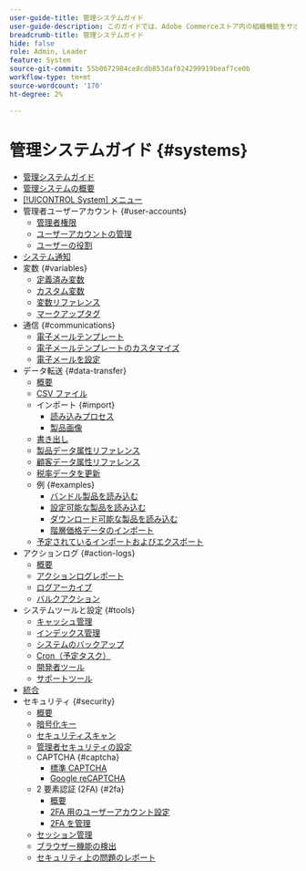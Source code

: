```yaml
---
user-guide-title: 管理システムガイド
user-guide-description: このガイドでは、Adobe Commerceストア内の組織機能をサポートする管理者のセキュリティ、メンテナンス操作、システム全体のリソースに関する詳細情報を提供します。
breadcrumb-title: 管理システムガイド
hide: false
role: Admin, Leader
feature: System
source-git-commit: 55b0672984ce8cdb853daf024299919beaf7ce0b
workflow-type: tm+mt
source-wordcount: '170'
ht-degree: 2%

---
```



# 管理システムガイド {#systems}

- [管理システムガイド](guide-overview.md)
- [管理システムの概要](introduction.md)
- [[!UICONTROL System] メニュー](system-menu.md)
- 管理者ユーザーアカウント {#user-accounts}
   - [管理者権限](permissions.md)
   - [ユーザーアカウントの管理](permissions-users-all.md)
   - [ユーザーの役割](permissions-user-roles.md)
- [システム通知](notifications.md)
- 変数 {#variables}
   - [定義済み変数](variables-predefined.md)
   - [カスタム変数](variables-custom.md)
   - [変数リファレンス](variables-reference.md)
   - [マークアップタグ](markup-tags.md)
- 通信 {#communications}
   - [電子メールテンプレート](email-templates.md)
   - [電子メールテンプレートのカスタマイズ](email-template-custom.md)
   - [電子メールを設定](email-communications.md)
- データ転送 {#data-transfer}
   - [概要](data-transfer.md)
   - [CSV ファイル](data-csv.md)
   - インポート {#import}
      - [読み込みプロセス](data-import.md)
      - [製品画像](data-import-product-images.md)
   - [書き出し](data-export.md)
   - [製品データ属性リファレンス](data-attributes-product.md)
   - [顧客データ属性リファレンス](data-attributes-customer.md)
   - [税率データを更新](data-transfer-tax-rates.md)
   - 例 {#examples}
      - [バンドル製品を読み込む](data-transfer-bundle-products.md)
      - [設定可能な製品を読み込む](data-transfer-configurable-products.md)
      - [ダウンロード可能な製品を読み込む](data-transfer-downloadable-products.md)
      - [階層価格データのインポート](data-import-price-tier.md)
   - [予定されているインポートおよびエクスポート](data-scheduled-import-export.md)
- アクションログ {#action-logs}
   - [概要](action-log.md)
   - [アクションログレポート](action-log-report.md)
   - [ログアーカイブ](action-log-archive.md)
   - [バルクアクション](action-log-bulk-actions.md)
- システムツールと設定 {#tools}
   - [キャッシュ管理](cache-management.md)
   - [インデックス管理](index-management.md)
   - [システムのバックアップ](backups.md)
   - [Cron（予定タスク）](cron.md)
   - [開発者ツール](developer-tools.md)
   - [サポートツール](support.md)
- [統合](integrations.md)
- セキュリティ {#security}
   - [概要](security.md)
   - [暗号化キー](encryption-key.md)
   - [セキュリティスキャン](security-scan.md)
   - [管理者セキュリティの設定](security-admin.md)
   - CAPTCHA {#captcha}
      - [標準 CAPTCHA](security-captcha.md)
      - [Google reCAPTCHA](security-google-recaptcha.md)
   - 2 要素認証 (2FA) {#2fa}
      - [概要](security-two-factor-authentication.md)
      - [2FA 用のユーザーアカウント設定](security-two-factor-authentication-use.md)
      - [2FA を管理](security-two-factor-authentication-manage.md)
   - [セッション管理](security-session-management.md)
   - [ブラウザー機能の検出](security-browser-capabilities-detection.md)
   - [セキュリティ上の問題のレポート](security-issue-reporting.md)
